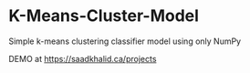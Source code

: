 # K-Means-Cluster-Model
Simple k-means clustering classifier model using only NumPy

DEMO at https://saadkhalid.ca/projects
